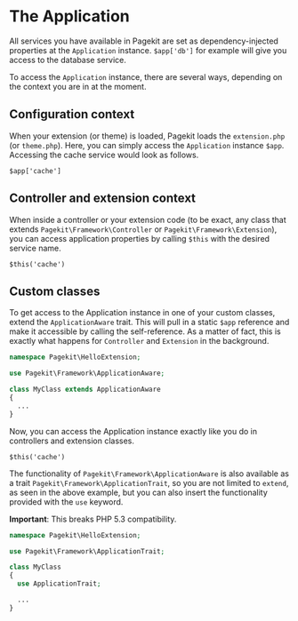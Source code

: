 # The Application

All services you have available in Pagekit are set as dependency-injected
properties at the `Application` instance. `$app['db']` for example will give you
access to the database service.

To access the `Application` instance, there are several ways, depending on
the context you are in at the moment.

## Configuration context

When your extension (or theme) is loaded, Pagekit loads the `extension.php`
(or `theme.php`). Here, you can simply access the `Application` instance `$app`.
Accessing the cache service would look as follows.

```
$app['cache']
```

## Controller and extension context

When inside a controller or your extension code (to be exact, any class that
extends `Pagekit\Framework\Controller` or `Pagekit\Framework\Extension`), you
can access application properties by calling `$this` with the desired service
name.

```
$this('cache')
```

## Custom classes

To get access to the Application instance in one of your custom classes, extend
the `ApplicationAware` trait. This will pull in a static `$app` reference and
make it accessible by calling the self-reference. As a matter of fact, this
is exactly what happens for `Controller` and `Extension` in the background.

```PHP
namespace Pagekit\HelloExtension;

use Pagekit\Framework\ApplicationAware;

class MyClass extends ApplicationAware
{
  ...
}
```

Now, you can access the Application instance exactly like you do in controllers
and extension classes.


```
$this('cache')
```


The functionality of `Pagekit\Framework\ApplicationAware` is also available as a
trait `Pagekit\Framework\ApplicationTrait`, so you are not limited to
`extend`, as seen in the above example, but you can also insert the
functionality provided with the `use` keyword.

**Important**: This breaks PHP 5.3 compatibility.

```PHP
namespace Pagekit\HelloExtension;

use Pagekit\Framework\ApplicationTrait;

class MyClass
{
  use ApplicationTrait;

  ...
}
```
